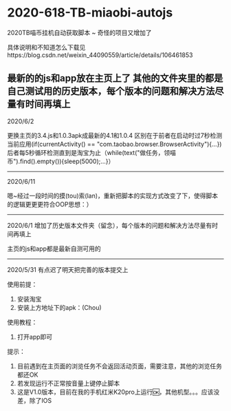 # 2020-618-TB-miaobi-autojs
2020TB喵币挂机自动获取脚本 ~ 奇怪的项目又增加了

具体说明和不知道怎么下载见https://blog.csdn.net/weixin_44090559/article/details/106461853

最新的的js和app放在主页上了
其他的文件夹里的都是自己测试用的历史版本，每个版本的问题和解决方法尽量有时间再填上
---
2020/6/2

更换主页的3.4.js和1.0.3apk成最新的4.1和1.0.4
区别在于前者在启动时过7秒检测当前应用(if(currentActivity() == "com.taobao.browser.BrowserActivity"){...})
后者每5秒循环检测直到是淘宝为止（while(text("做任务，领喵币").find().empty()){sleep(5000);...}）

---

2020/6/11

嗯~经过一段时间的摸(tou)索(lan)，重新把脚本的实现方式改变了下，使得脚本的逻辑更更更符合OOP思想：）

---
2020/6/1
增加了历史版本文件夹（留念），每个版本的问题和解决方法尽量有时间再填上

主页的js和app都是最新自测可用的

---
2020/5/31 有点迟了明天把完善的版本提交上

使用前提：
1. 安装淘宝
2. 安装上方地址下的apk：(Chou)

使用教程：
 1. 打开app即可

提示：
 1. 目前遇到在主页面的浏览任务不会返回活动页面，需要注意，其他的浏览任务都还OK
 2. 若发现运行不正常按音量上键停止脚本
 3. 这是V1.0版本，目前在我的手机红米K20pro上运行🆗，其他机型。。。应该没差，除了IOS
